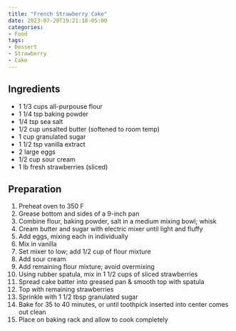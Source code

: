 ```yaml
---
title: "French Strawberry Cake"
date: 2023-07-20T19:21:18-05:00
categories:
- Food
tags:
- Dessert
- Strawberry
- Cake
---
```


## Ingredients
* 1 1/3 cups all-purpouse flour
* 1 1/4 tsp baking powder
* 1/4 tsp sea salt
* 1/2 cup unsalted butter (softened to room temp)
* 1 cup granulated sugar
* 1 1/2 tsp vanilla extract
* 2 large eggs
* 1/2 cup sour cream
* 1 lb fresh strawberries (sliced)

## Preparation
1. Preheat oven to 350 F
2. Grease bottom and sides of a 9-inch pan
3. Combine flour, baking powder, salt in a medium mixing bowl; whisk
4. Cream butter and sugar with electric mixer until light and fluffy
5. Add eggs, mixing each in individually
6. Mix in vanilla
7. Set mixer to low; add 1/2 cup of flour mixture
8. Add sour cream
9. Add remaining flour mixture; avoid overmixing
10. Using rubber spatula, mix in 1 1/2 cups of sliced strawberries
11. Spread cake batter into greased pan & smooth top with spatula
12. Top with remaining strawberries
13. Sprinkle with 1 1/2 tbsp granulated sugar
14. Bake for 35 to 40 minutes, or until toothpick inserted into center comes out clean
15. Place on baking rack and allow to cook completely

